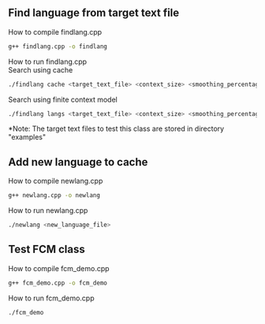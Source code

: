 ## Find language from target text file

How to compile findlang.cpp
```bash
g++ findlang.cpp -o findlang
```

How to run findlang.cpp <br>
Search using cache
```bash
./findlang cache <target_text_file> <context_size> <smoothing_percentage>
```

Search using finite context model
```bash
./findlang langs <target_text_file> <context_size> <smoothing_percentage>
```
*Note: The target text files to test this class are stored in directory "examples"


## Add new language to cache
How to compile newlang.cpp
```bash
g++ newlang.cpp -o newlang
```

How to run newlang.cpp
```bash
./newlang <new_language_file>
```

## Test FCM class
How to compile fcm_demo.cpp
```bash
g++ fcm_demo.cpp -o fcm_demo
```

How to run fcm_demo.cpp
```bash
./fcm_demo 
```
